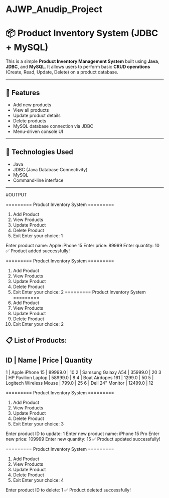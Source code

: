 # AJWP_Anudip_Project
# 📦 Product Inventory System (JDBC + MySQL)

This is a simple **Product Inventory Management System** built using **Java**, **JDBC**, and **MySQL**. It allows users to perform basic **CRUD operations** (Create, Read, Update, Delete) on a product database.

---

## 🚀 Features

- Add new products
- View all products
- Update product details
- Delete products
- MySQL database connection via JDBC
- Menu-driven console UI

---

## 🧰 Technologies Used

- Java
- JDBC (Java Database Connectivity)
- MySQL
- Command-line interface

---
#OUTPUT

========= Product Inventory System =========
1. Add Product
2. View Products
3. Update Product
4. Delete Product
5. Exit
Enter your choice: 1

Enter product name: Apple iPhone 15
Enter price: 89999
Enter quantity: 10
✅ Product added successfully!

========= Product Inventory System =========
1. Add Product
2. View Products
3. Update Product
4. Delete Product
5. Exit
Enter your choice: 2
========= Product Inventory System =========
1. Add Product
2. View Products
3. Update Product
4. Delete Product
5. Exit
Enter your choice: 2

📋 List of Products:
---------------------------------------------------------
ID   | Name                      | Price     | Quantity
---------------------------------------------------------
1    | Apple iPhone 15           | 89999.0   | 10
2    | Samsung Galaxy A54        | 35999.0   | 20
3    | HP Pavilion Laptop        | 58999.0   | 8
4    | Boat Airdopes 161         | 1299.0    | 50
5    | Logitech Wireless Mouse   | 799.0     | 25
6    | Dell 24" Monitor          | 12499.0   | 12


========= Product Inventory System =========
1. Add Product
2. View Products
3. Update Product
4. Delete Product
5. Exit
Enter your choice: 3

Enter product ID to update: 1
Enter new product name: iPhone 15 Pro
Enter new price: 109999
Enter new quantity: 15
✅ Product updated successfully!


========= Product Inventory System =========
1. Add Product
2. View Products
3. Update Product
4. Delete Product
5. Exit
Enter your choice: 4

Enter product ID to delete: 1
✅ Product deleted successfully!




